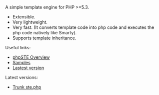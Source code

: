 A simple template engine for PHP >=5.3.
  * Extensible.
  * Very lightweight.
  * Very fast. (It converts template code into php code and executes the php code natively like Smarty).
  * Supports template inheritance.

Useful links:
  * [phpSTE Overview](SteOverview.md)
  * [Samples](http://code.google.com/p/phpste/source/browse/#svn/trunk/samples)
  * [Lastest version](http://phpste.googlecode.com/svn/trunk/ste.php)

Latest versions:
  * [Trunk ste.php](http://phpste.googlecode.com/svn/trunk/src/ste.php)
